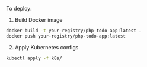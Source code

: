 To deploy:
1. Build Docker image
```bash
docker build -t your-registry/php-todo-app:latest .
docker push your-registry/php-todo-app:latest
```

2. Apply Kubernetes configs
```bash
kubectl apply -f k8s/
```